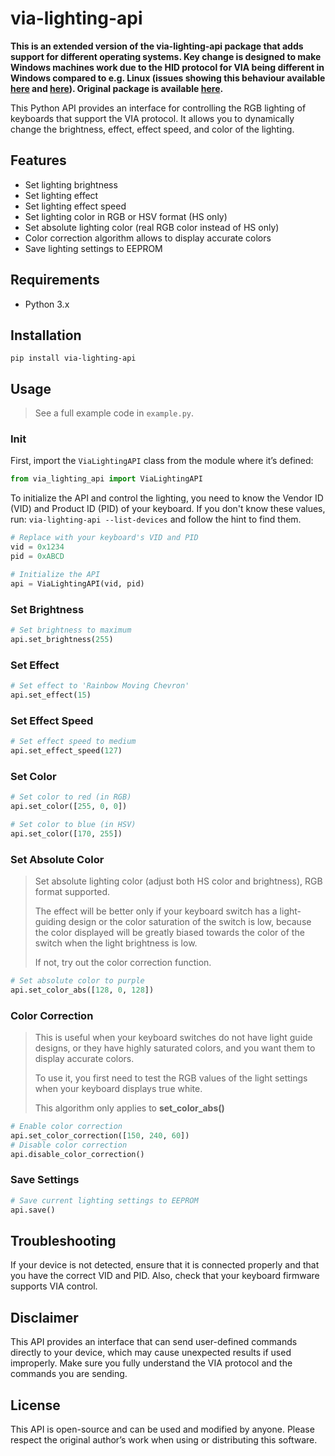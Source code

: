 # via-lighting-api

**This is an extended version of the via-lighting-api package that adds support for different operating systems. Key change is designed to make Windows machines work due to the HID protocol for VIA being different in Windows compared to e.g. Linux (issues showing this behaviour available [here](https://github.com/signal11/hidapi/issues/255) and [here](https://github.com/libusb/hidapi/issues/589)). Original package is available [here](https://pypi.org/project/via-lighting-api/).**

This Python API provides an interface for controlling the RGB lighting of keyboards that support the VIA protocol. It
allows you to dynamically change the brightness, effect, effect speed, and color of the lighting.

## Features

- Set lighting brightness
- Set lighting effect
- Set lighting effect speed
- Set lighting color in RGB or HSV format (HS only)
- Set absolute lighting color (real RGB color instead of HS only)
- Color correction algorithm allows to display accurate colors
- Save lighting settings to EEPROM

## Requirements

- Python 3.x

## Installation

```shell
pip install via-lighting-api
```

## Usage

> See a full example code in `example.py`.

### Init

First, import the `ViaLightingAPI` class from the module where it’s defined:

```python
from via_lighting_api import ViaLightingAPI
```

To initialize the API and control the lighting, you need to know the Vendor ID (VID) and Product ID (PID) of your
keyboard. If you don't know these values, run: `via-lighting-api --list-devices` and follow the hint to find them.

```python
# Replace with your keyboard's VID and PID
vid = 0x1234
pid = 0xABCD

# Initialize the API
api = ViaLightingAPI(vid, pid)
```

### Set Brightness

```python
# Set brightness to maximum
api.set_brightness(255)
```

### Set Effect

```python
# Set effect to 'Rainbow Moving Chevron'
api.set_effect(15)
```

### Set Effect Speed

```python
# Set effect speed to medium
api.set_effect_speed(127)
```

### Set Color

```python
# Set color to red (in RGB)
api.set_color([255, 0, 0])

# Set color to blue (in HSV)
api.set_color([170, 255])
```

### Set Absolute Color

> Set absolute lighting color (adjust both HS color and brightness), RGB format supported.
>
> The effect will be better only if your keyboard switch has a light-guiding design or the color saturation of the
> switch is low, because the color displayed will be greatly biased towards the color of the switch when the light
> brightness is low.
>
> If not, try out the color correction function.

```python
# Set absolute color to purple
api.set_color_abs([128, 0, 128])
```

### Color Correction

> This is useful when your keyboard switches do not have light guide designs, or they have highly saturated colors, and
> you want them to display accurate colors.
>
> To use it, you first need to test the RGB values of the light settings when your keyboard displays true white.
>
> This algorithm only applies to **set_color_abs()**

```python
# Enable color correction
api.set_color_correction([150, 240, 60])
# Disable color correction
api.disable_color_correction()
```

### Save Settings

```python
# Save current lighting settings to EEPROM
api.save()
```

## Troubleshooting

If your device is not detected, ensure that it is connected properly and that you have the correct VID and PID. Also,
check that your keyboard firmware supports VIA control.

## Disclaimer

This API provides an interface that can send user-defined commands directly to your device, which may cause unexpected
results if used improperly. Make sure you fully understand the VIA protocol and the commands you are sending.

## License

This API is open-source and can be used and modified by anyone. Please respect the original author’s work when using or
distributing this software.
